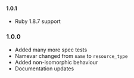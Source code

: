 #### 1.0.1

* Ruby 1.8.7 support

### 1.0.0

* Added many more spec tests
* Namevar changed from `name` to `resource_type`
* Added non-isomorphic behaviour
* Documentation updates




